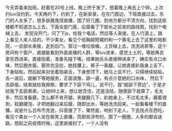 今天弄着来加班，赶着在20号上线，晚上终于发了，想着晚上再去上个钟，上次约luv没约到，今天再约下，约到了，在新安泉，在东门那边，下班直接过去，东门的人太多了，很多妖魔鬼怪直播，围了好几圈，到地方都分不清方向，找到这栋楼都不知道怎么上去，下面全是门面，后面看了下部长之前发的路线图，找到个电梯上去， 发现没开门，问了下js，给我个电话，然后等人来接，在人行道上，路上看见人来人往的，不少美女，看见个低胸超短裙的和一个黄毛上去了这里的电影院，一会部长来接，走到后门，穿过一堆垃圾桶，上货梯上去，洗洗进房等，这个房间有个窗户，直接能看到外面直播的人群，等luv进来，感觉土土的，等她再去拿东西进来，直接抱着，准备先碰下嘴，结果她舌头直接伸进来了，确实有点口水味，然后脱衣服，窗帘也没拉，她挂腰上，裤子一条腿，让她直接趴我身上舌下，下身贴贴，然后起来对坐着抱紧舌，下身想顶下，她马上说不行，只得继续贴贴，舌一波后，就躺下等她服务，正面波推，舔一遍，有点介意她的口水味， 然后下去舔蛋，结束就给我擦擦，要求了下舔下鸡儿，说不行，我“就舔下旁边”，于是才给我下去舔弟弟，让她69上来，想让她含住，还是没给，随便舔下就算了，毛太多，然后准备磨，怎么都不肯开腿，夹腿磨几下，趴她身上，不过毛太多，磨着很刺，软磨硬泡，才把她翻过来后膜，随即出水，等她洗洗回来，一起看看楼下的直播，说是什么吕布杰克逊，抖音搜了下，果然是，吻别下走人，下去找点东西吃， 看见个美女一个人坐在板凳上直播，而那些浮夸的，围了一圈圈，人多的都会迷路，想起之前疫情时候，这里直接封了，一个人没有
